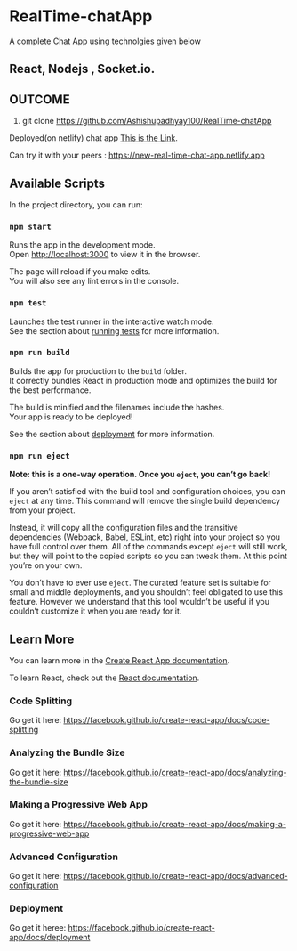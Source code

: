 # RealTime-chatApp
A complete Chat App using technolgies given below
## React,  Nodejs , Socket.io.

## OUTCOME

1. git clone https://github.com/Ashishupadhyay100/RealTime-chatApp

Deployed(on netlify) chat app  [This is the Link](https://new-real-time-chat-app.netlify.app).

Can try it with your peers : https://new-real-time-chat-app.netlify.app

## Available Scripts

In the project directory, you can run:

### `npm start`

Runs the app in the development mode.<br>
Open [http://localhost:3000](http://localhost:3000) to view it in the browser.

The page will reload if you make edits.<br>
You will also see any lint errors in the console.

### `npm test`

Launches the test runner in the interactive watch mode.<br>
See the section about [running tests](https://facebook.github.io/create-react-app/docs/running-tests) for more information.

### `npm run build`

Builds the app for production to the `build` folder.<br>
It correctly bundles React in production mode and optimizes the build for the best performance.

The build is minified and the filenames include the hashes.<br>
Your app is ready to be deployed!

See the section about [deployment](https://facebook.github.io/create-react-app/docs/deployment) for more information.

### `npm run eject`

**Note: this is a one-way operation. Once you `eject`, you can’t go back!**

If you aren’t satisfied with the build tool and configuration choices, you can `eject` at any time. This command will remove the single build dependency from your project.

Instead, it will copy all the configuration files and the transitive dependencies (Webpack, Babel, ESLint, etc) right into your project so you have full control over them. All of the commands except `eject` will still work, but they will point to the copied scripts so you can tweak them. At this point you’re on your own.

You don’t have to ever use `eject`. The curated feature set is suitable for small and middle deployments, and you shouldn’t feel obligated to use this feature. However we understand that this tool wouldn’t be useful if you couldn’t customize it when you are ready for it.

## Learn More

You can learn more in the [Create React App documentation](https://facebook.github.io/create-react-app/docs/getting-started).

To learn React, check out the [React documentation](https://reactjs.org/).

### Code Splitting

Go get it here: https://facebook.github.io/create-react-app/docs/code-splitting

### Analyzing the Bundle Size

Go get it here: https://facebook.github.io/create-react-app/docs/analyzing-the-bundle-size

### Making a Progressive Web App

Go get it here: https://facebook.github.io/create-react-app/docs/making-a-progressive-web-app

### Advanced Configuration

Go get it here: https://facebook.github.io/create-react-app/docs/advanced-configuration

### Deployment

Go get it heree: https://facebook.github.io/create-react-app/docs/deployment
